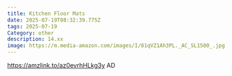 ```yaml
---
title: Kitchen Floor Mats
date: 2025-07-19T08:32:39.775Z
tags: 2025-07-19
Category: other
description: 14.xx
image: https://m.media-amazon.com/images/I/81qVZ1Ah3PL._AC_SL1500_.jpg
---
```

https://amzlink.to/az0evrhHLkg3y
AD